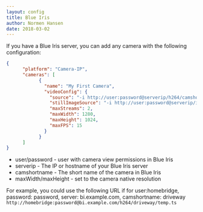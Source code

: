 ```yaml
---
layout: config
title: Blue Iris
author: Normen Hansen
date: 2018-03-02
---
```

If you have a Blue Iris server, you can add any camera with the following configuration:

```json
{
      "platform": "Camera-IP",
      "cameras": [
            {
              "name": "My First Camera",
              "videoConfig": {
                "source": "-i http://user:password@serverip/h264/camshortname/temp.ts",
                "stillImageSource": "-i http://user:password@serverip/image/camshortname?q=75",
                "maxStreams": 2,
                "maxWidth": 1280,
                "maxHeight": 1024,
                "maxFPS": 15
              }
            }
      ]
}
```

- user/password - user with camera view permissions in Blue Iris
- serverip - The IP or hostname of your Blue Iris server
- camshortname - The short name of the camera in Blue Iris
- maxWidth/maxHeight - set to the camera native resolution

For example, you could use the following URL if for user:homebridge, password: password, server: bi.example.com, camshortname: driveway
`http://homebridge:password@bi.example.com/h264/driveway/temp.ts`
